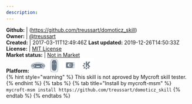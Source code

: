 ```yaml
---
description: 
---
```



**Github:** | (https://github.com/treussart/domoticz_skill)  
**Owner:** | [@treussart](https://github.com/treussart)  
**Created:** | 2017-03-11T12:49:46Z  **Last updated:** 2019-12-26T14:50:33Z  
**License:** | [MIT License](https://api.github.com/licenses/mit)  
**Market status:** | [Not in Market](https://market.mycroft.ai/skill/)  
**Platform:**   ![](.gitbook/assets/mark-1-icon.png)  ![](.gitbook/assets/mark-2-icon.png)  ![](.gitbook/assets/picroft-icon.png)  ![](.gitbook/assets/kde.png)   
{% hint style="warning" %}
This skill is not aproved by Mycroft skill tester.
{% endhint %}
  {% tabs %}
{% tab title="Install by mycroft-msm" %}
``` mycroft-msm install https://github.com/treussart/domoticz_skill```
{% endtab %}
  {% endtabs %}
  